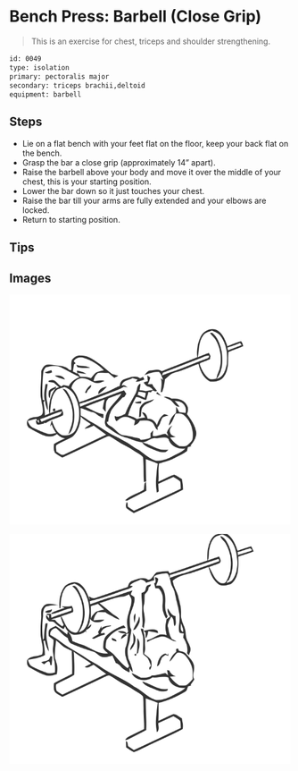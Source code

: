 # Bench Press: Barbell (Close Grip)
> This is an exercise for chest, triceps and shoulder strengthening.

``` 
id: 0049 
type: isolation 
primary: pectoralis major 
secondary: triceps brachii,deltoid 
equipment: barbell 
``` 

## Steps

 - Lie on a flat bench with your feet flat on the floor, keep your back flat on the bench.
 - Grasp the bar a close grip (approximately 14” apart).
 - Raise the barbell above your body and move it over the middle of your chest, this is your starting position.
 - Lower the bar down so it just touches your chest.
 - Raise the bar till your arms are fully extended and your elbows are locked.
 - Return to starting position.

## Tips


## Images

![](./../svg/0049-relaxation.svg)

![](./../svg/0049-tension.svg)
